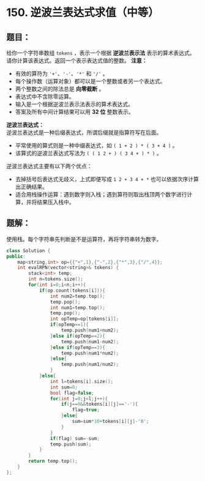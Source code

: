 # 150. 逆波兰表达式求值（中等）
## 题目：
给你一个字符串数组 `tokens` ，表示一个根据 **逆波兰表示法** 表示的算术表达式。\
请你计算该表达式。返回一个表示表达式值的整数。
**注意：**
* 有效的算符为 `'+'`、`'-'`、`'*'` 和 `'/'` 。
* 每个操作数（运算对象）都可以是一个整数或者另一个表达式。
* 两个整数之间的除法总是 **向零截断** 。
* 表达式中不含除零运算。
* 输入是一个根据逆波兰表示法表示的算术表达式。
* 答案及所有中间计算结果可以用 **32 位** 整数表示。

**逆波兰表达式：**\
逆波兰表达式是一种后缀表达式，所谓后缀就是指算符写在后面。
* 平常使用的算式则是一种中缀表达式，如 `( 1 + 2 ) * ( 3 + 4 )` 。
* 该算式的逆波兰表达式写法为 `( ( 1 2 + ) ( 3 4 + ) * )` 。

逆波兰表达式主要有以下两个优点：
* 去掉括号后表达式无歧义，上式即便写成 `1 2 + 3 4 + *` 也可以依据次序计算出正确结果。
* 适合用栈操作运算：遇到数字则入栈；遇到算符则取出栈顶两个数字进行计算，并将结果压入栈中。
## 题解：
使用栈。每个字符串先判断是不是运算符，再将字符串转为数字。
```C++
class Solution {
public:
    map<string,int> op={{"+",1},{"-",2},{"*",3},{"/",4}};
    int evalRPN(vector<string>& tokens) {
        stack<int> temp;
        int n=tokens.size();
        for(int i=0;i<n;i++){
            if(op.count(tokens[i])){
                int num2=temp.top();
                temp.pop();
                int num1=temp.top();
                temp.pop();
                int opTemp=op[tokens[i]];
                if(opTemp==1){
                    temp.push(num1+num2);
                }else if(opTemp==2){
                    temp.push(num1-num2);
                }else if(opTemp==3){
                    temp.push(num1*num2);
                }else{
                    temp.push(num1/num2);
                }
            }else{
                int l=tokens[i].size();
                int sum=0;
                bool flag=false;
                for(int j=0;j<l;j++){
                    if(j==0&&tokens[i][j]=='-'){
                        flag=true;
                    }else{
                        sum=sum*10+tokens[i][j]-'0';
                    }
                }
                if(flag) sum=-sum;
                temp.push(sum);
            }
        }
        return temp.top();
    }
};
```

